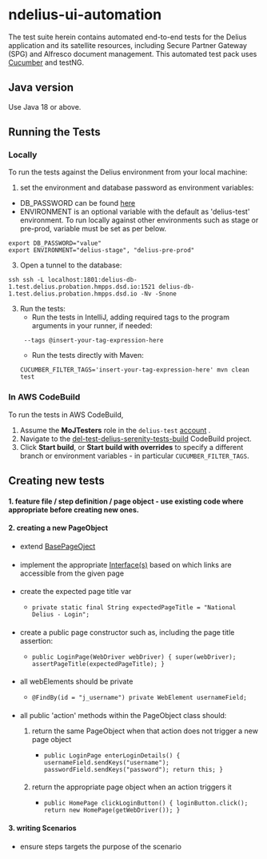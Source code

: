 # ndelius-ui-automation

The test suite herein contains automated end-to-end tests for the Delius application and its satellite resources,
including Secure Partner Gateway (SPG) and Alfresco document management. This automated test pack uses
[Cucumber](https://cucumber.io/docs) and testNG.

## Java version

Use Java 18 or above.

## Running the Tests

### Locally

To run the tests against the Delius environment from your local machine:

1. set the environment and database password as environment variables:
 - DB_PASSWORD can be found [here](https://eu-west-2.console.aws.amazon.com/systems-manager/parameters/delius-test/delius/delius-database/db/delius_app_schema_password/description?region=eu-west-2&tab=Table#list_parameter_filters=Name:Contains:%2Fdelius-test%2Fdelius%2Fdelius-database%2Fdb%2Fdelius_app_schema_password)
 - ENVIRONMENT is an optional variable with the default as 'delius-test' environment. To run locally against other environments such as stage or pre-prod, variable must be set as per below.
```shell
export DB_PASSWORD="value"
export ENVIRONMENT="delius-stage", "delius-pre-prod"
```
3. Open a tunnel to the database:

```shell
ssh ssh -L localhost:1801:delius-db-1.test.delius.probation.hmpps.dsd.io:1521 delius-db-1.test.delius.probation.hmpps.dsd.io -Nv -Snone
```

3. Run the tests:
    - Run the tests in IntelliJ, adding required tags to the program arguments in your runner, if needed:
   ```
    --tags @insert-your-tag-expression-here
   ```
    - Run the tests directly with Maven:
   ```shell
   CUCUMBER_FILTER_TAGS='insert-your-tag-expression-here' mvn clean test
   ```

### In AWS CodeBuild

To run the tests in AWS CodeBuild,

1. Assume the **MoJTesters** role in the `delius-test`
   [account](https://signin.aws.amazon.com/switchrole?roleName=MoJTesters&account=hmpps-delius-test&displayName=MoJTesters%20@%20delius-test&redirect_uri=https://eu-west-2.console.aws.amazon.com/codesuite/codebuild/728765553488/projects/del-test-delius-serenity-tests-build/history?region=eu-west-2)
   .
2. Navigate to the
   [del-test-delius-serenity-tests-build](https://eu-west-2.console.aws.amazon.com/codesuite/codebuild/728765553488/projects/del-test-delius-serenity-tests-build/history?region=eu-west-2)
   CodeBuild project.
4. Click **Start build**, or **Start build with overrides** to specify a different branch or environment variables - in
   particular `CUCUMBER_FILTER_TAGS`.


## Creating new tests

#### 1. feature file / step definition / page object - use existing code where appropriate before creating new ones.

####

#### 2. creating a new PageObject

####    

- extend [BasePageOject](src/test/java/pages/BasePageObject.java)
  ####   
- implement the appropriate [Interface(s)](src/test/java/navigationPanel) based on which links are accessible from the
  given page
  ####   
- create the expected page title var
    - `private static final String expectedPageTitle = "National Delius - Login";
      `
      ####
- create a public page constructor such as, including the page title assertion:
    - `public LoginPage(WebDriver webDriver) {
      super(webDriver);
      assertPageTitle(expectedPageTitle);
      }`
      ####

- all webElements should be private
    - `@FindBy(id = "j_username")
      private WebElement usernameField;`
      ####

- all public 'action' methods within the PageObject class should:

    1. return the same PageObject when that action does not trigger a new page object
        - `public LoginPage enterLoginDetails() {
          usernameField.sendKeys("username");
          passwordField.sendKeys("password");
          return this;
          }`
          ####

    2. return the appropriate page object when an action triggers it
        - `public HomePage clickLoginButton() {
          loginButton.click();
          return new HomePage(getWebDriver());
          }`

          ####

#### 3. writing Scenarios
####  
- ensure steps targets the purpose of the scenario


           
